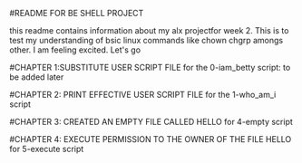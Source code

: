 #README FOR BE SHELL PROJECT


this readme contains information about my alx projectfor week 2. This is to test my understanding of bsic linux commands like chown chgrp amongs other.
I am feeling excited. Let's go

#CHAPTER 1:SUBSTITUTE USER SCRIPT FILE
for the 0-iam_betty script: to be added later

#CHAPTER 2: PRINT EFFECTIVE USER SCRIPT FILE
for the 1-who_am_i script

#CHAPTER 3: CREATED AN EMPTY FILE CALLED HELLO
for 4-empty script

#CHAPTER 4: EXECUTE PERMISSION TO THE OWNER OF THE FILE HELLO
for 5-execute script

